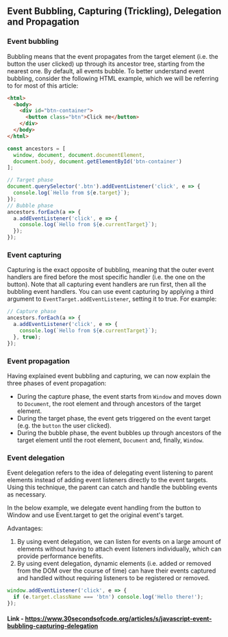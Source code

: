 ## Event Bubbling, Capturing (Trickling), Delegation and Propagation

### Event bubbling

Bubbling means that the event propagates from the target element (i.e. the button the user clicked) up through its ancestor tree, starting from the nearest one. By default, all events bubble.
To better understand event bubbling, consider the following HTML example, which we will be referring to for most of this article:

```html
<html>
  <body>
    <div id="btn-container">
      <button class="btn">Click me</button>
    </div>
  </body>
</html>
```

```js
const ancestors = [
  window, document, document.documentElement,
  document.body, document.getElementById('btn-container')
];

// Target phase
document.querySelector('.btn').addEventListener('click', e => {
  console.log(`Hello from ${e.target}`);
});
// Bubble phase
ancestors.forEach(a => {
  a.addEventListener('click', e => {
    console.log(`Hello from ${e.currentTarget}`);
  });
});
```

### Event capturing
Capturing is the exact opposite of bubbling, meaning that the outer event handlers are fired before the most specific handler (i.e. the one on the button). Note that all capturing event handlers are run first, then all the bubbling event handlers.
You can use event capturing by applying a third argument to `EventTarget.addEventListener`, setting it to true. For example:

```js
// Capture phase
ancestors.forEach(a => {
  a.addEventListener('click', e => {
    console.log(`Hello from ${e.currentTarget}`);
  }, true);
});
```

### Event propagation
Having explained event bubbling and capturing, we can now explain the three phases of event propagation:

* During the capture phase, the event starts from `Window` and moves down to `Document`, the root element and through ancestors of the target element.
* During the target phase, the event gets triggered on the event target (e.g. the `button` the user clicked).
* During the bubble phase, the event bubbles up through ancestors of the target element until the root element, `Document` and, finally, `Window`.

### Event delegation
Event delegation refers to the idea of delegating event listening to parent elements instead of adding event listeners directly to the event targets. Using this technique, the parent can catch and handle the bubbling events as necessary.

In the below example, we delegate event handling from the button to Window and use Event.target to get the original event's target.

Advantages:

1. By using event delegation, we can listen for events on a large amount of elements without having to attach event listeners individually, which can provide performance benefits.
2. By using event delegation, dynamic elements (i.e. added or removed from the DOM over the course of time) can have their events captured and handled without requiring listeners to be registered or removed.

```js
window.addEventListener('click', e => {
  if (e.target.className === 'btn') console.log('Hello there!');
});
```

#### Link - https://www.30secondsofcode.org/articles/s/javascript-event-bubbling-capturing-delegation